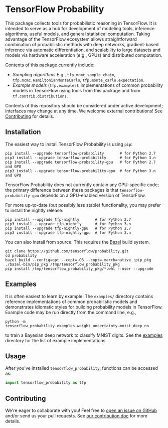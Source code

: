# TensorFlow Probability

This package collects tools for probabilistic reasoning in TensorFlow. It is
intended to serve as a hub for development of modeling tools, inference
algorithms, useful models, and general statistical computation. Taking
advantage of the TensorFlow ecosystem allows straightforward combination of
probabilistic methods with deep networks, gradient-based inference via
automatic differentiation, and scalability to large datasets and models via
hardware acceleration (e.g., GPUs) and distributed computation.

Contents of this package currently include:

* *Sampling algorithms* E.g., `tfp.mcmc.sample_chain`,
  `tfp.mcmc.HamiltonianMonteCarlo`, `tfp.monte_carlo.expectation`.
* *Example models* (`tfp.examples`): implementations of common probability
  models in TensorFlow using tools from this package and from
  `tf.contrib.distributions`.

Contents of this repository should be considered under active development;
interfaces may change at any time. We welcome external contributions! See
[Contributing](#contributing) for details.

## Installation

The easiest way to install TensorFlow Probability is using `pip`:

```shell
pip install --upgrade tensorflow-probability       # for Python 2.7
pip3 install --upgrade tensorflow-probability      # for Python 3.n
pip install --upgrade tensorflow-probability-gpu   # for Python 2.7 and GPU
pip3 install --upgrade tensorflow-probability-gpu  # for Python 3.n and GPU
```

TensorFlow Probability does not currently contain any GPU-specific code; the
primary difference between these packages is that `tensorflow-probability-gpu`
depends on a GPU-enabled version of TensorFlow.

For more up-to-date (but possibly less stable) functionality, you may prefer to
install the nightly release:

```shell
pip install --upgrade tfp-nightly       # for Python 2.7
pip3 install --upgrade tfp-nightly      # for Python 3.n
pip install --upgrade tfp-nightly-gpu   # for Python 2.7
pip3 install --upgrade tfp-nightly-gpu  # for Python 3.n
```

You can also install from source. This requires the [Bazel](
https://bazel.build/) build system.

```shell
git clone https://github.com/tensorflow/probability.git
cd probability
bazel build --config=opt --copt=-O3 --copt=-march=native :pip_pkg
./bazel-bin/pip_pkg /tmp/tensorflow_probability_pkg
pip install /tmp/tensorflow_probability_pkg/*.whl --user --upgrade
```

## Examples

It is often easiest to learn by example. The `examples/` directory contains
reference implementations of common probabilistic models and demonstrates
idiomatic styles for building probability models in TensorFlow. Example code may
be run directly from the command line, e.g.,

`python -m tensorflow_probability.examples.weight_uncertainty.mnist_deep_nn`

to train a Bayesian deep network to classify MNIST digits. See the
[examples](https://github.com/tensorflow/probability/tree/master/tensorflow_probability/examples/)
directory for the list of example implementations.

## Usage

After you've installed `tensorflow_probability`, functions can be accessed as:

```python
import tensorflow_probability as tfp
```

## Contributing

We're eager to collaborate with you! Feel free to [open an issue on
GitHub](https://github.com/tensorflow/probability/issues) and/or send us your
pull requests. See [our contribution doc](CONTRIBUTING.md) for more details.
